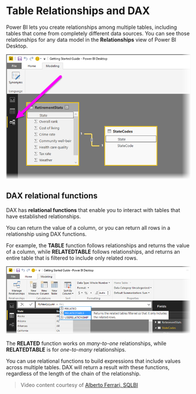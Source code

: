 <properties
   pageTitle="Table Relationships and DAX"
   description="Create expressions across multiple tables with relational functions"
   services="powerbi"
   documentationCenter=""
   authors="davidiseminger"
   manager="mblythe"
   backup=""
   editor=""
   tags=""
   qualityFocus="no"
   qualityDate=""
   featuredVideoId="yec1f5A08mc"
   courseDuration="13m"/>

<tags
   ms.service="powerbi"
   ms.devlang="NA"
   ms.topic="get-started-article"
   ms.tgt_pltfrm="NA"
   ms.workload="powerbi"
   ms.date="03/01/2017"
   ms.author="davidi"/>

# Table Relationships and DAX

Power BI lets you create relationships among multiple tables, including tables that come from completely different data sources. You can see those relationships for any data model in the **Relationships** view of Power BI Desktop.

![](media/powerbi-learning-7-5-table-relationships-and-DAX/DAX-relationships_1.png)

## DAX relational functions

DAX has **relational functions** that enable you to interact with tables that have established relationships.

You can return the value of a column, or you can return all rows in a relationship using DAX functions.

For example, the **TABLE** function follows relationships and returns the value of a column, while **RELATEDTABLE** follows relationships, and returns an entire table that is filtered to include only related rows.

![](media/powerbi-learning-7-5-table-relationships-and-DAX/DAX-relationships_2.png)

The **RELATED** function works on *many-to-one* relationships, while **RELATEDTABLE** is for *one-to-many* relationships.

You can use relational functions to build expressions that include values across multiple tables. DAX will return a result with these functions, regardless of the length of the chain of the relationship.

>   Video content courtesy of [Alberto Ferrari, SQLBI](http://www.sqlbi.com/learning-dax/?utm_source=powerbi&utm_medium=marketing&utm_campaign=after-summit)
